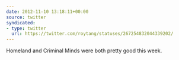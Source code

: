 ```yaml
---
date: 2012-11-10 13:18:11+00:00
source: twitter
syndicated:
- type: twitter
  url: https://twitter.com/roytang/statuses/267254832044339202/
---
```


Homeland and Criminal Minds were both pretty good this week.